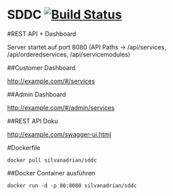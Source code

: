 # SDDC [![Build Status](https://travis-ci.org/hsr-sa-hs15-sddc/SDDC.svg?branch=master)](https://travis-ci.org/hsr-sa-hs15-sddc/SDDC)



#REST API + Dashboard

Server startet auf port 8080 (API Paths -> /api/services, /api/orderedservices, /api/servicemodules)

##Customer Dashboard

<a href="http://example.com/#/services">http://example.com/#/services</a>

##Admin Dashboard

<a href="http://example.com/#/admin/services">http://example.com/#/admin/services</a>

##REST API Doku

<a href="http://example.com/swagger-ui.html">http://example.com/swagger-ui.html</a>

#Dockerfile

```
docker pull silvanadrian/sddc
```

##Docker Container ausführen

```
docker run -d -p 80:8080 silvanadrian/sddc
```
